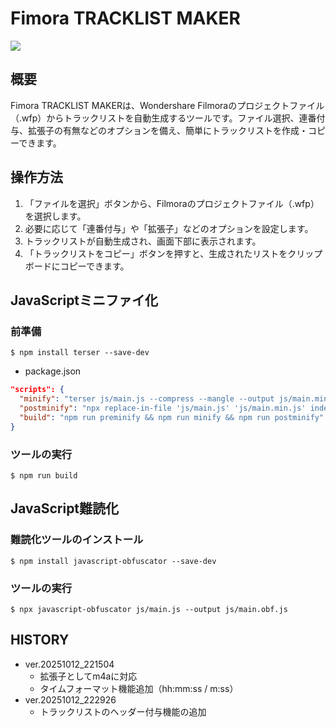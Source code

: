 # Fimora TRACKLIST MAKER

![](images/logo.png)

## 概要

Fimora TRACKLIST MAKERは、Wondershare Filmoraのプロジェクトファイル（.wfp）からトラックリストを自動生成するツールです。ファイル選択、連番付与、拡張子の有無などのオプションを備え、簡単にトラックリストを作成・コピーできます。

## 操作方法

1. 「ファイルを選択」ボタンから、Filmoraのプロジェクトファイル（.wfp）を選択します。
2. 必要に応じて「連番付与」や「拡張子」などのオプションを設定します。
3. トラックリストが自動生成され、画面下部に表示されます。
4. 「トラックリストをコピー」ボタンを押すと、生成されたリストをクリップボードにコピーできます。


## JavaScriptミニファイ化

### 前準備

```
$ npm install terser --save-dev
```

-  package.json

```json
"scripts": {
  "minify": "terser js/main.js --compress --mangle --output js/main.min.js",
  "postminify": "npx replace-in-file 'js/main.js' 'js/main.min.js' index.html",
  "build": "npm run preminify && npm run minify && npm run postminify"
}
```

### ツールの実行

```
$ npm run build
```


## JavaScript難読化

### 難読化ツールのインストール

```
$ npm install javascript-obfuscator --save-dev
```

### ツールの実行

```
$ npx javascript-obfuscator js/main.js --output js/main.obf.js
```

## HISTORY

- ver.20251012_221504
  - 拡張子としてm4aに対応
  - タイムフォーマット機能追加（hh:mm:ss / m:ss）
- ver.20251012_222926
  - トラックリストのヘッダー付与機能の追加
